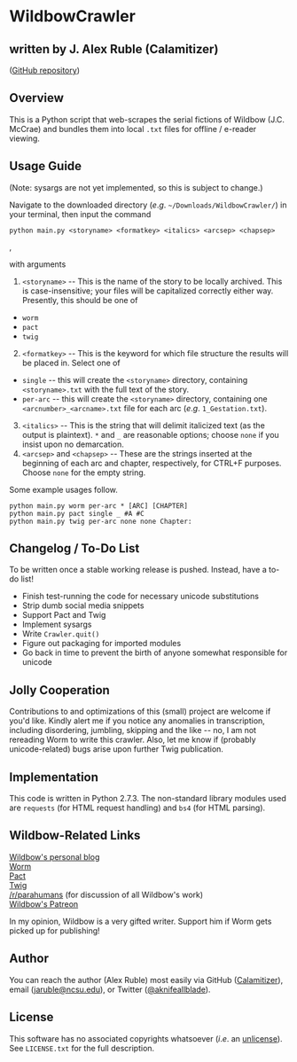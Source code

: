 # WildbowCrawler

## written by J. Alex Ruble (Calamitizer)

([GitHub repository](https://github.com/Calamitizer/WildbowCrawler))

## Overview

This is a Python script that web-scrapes the serial fictions of Wildbow (J.C. McCrae) and bundles them into local `.txt` files for offline / e-reader viewing.

## Usage Guide

(Note: sysargs are not yet implemented, so this is subject to change.)

Navigate to the downloaded directory (*e*.*g*. `~/Downloads/WildbowCrawler/`) in your terminal, then input the command

```
python main.py <storyname> <formatkey> <italics> <arcsep> <chapsep>
```
,

with arguments

1. `<storyname>` -- This is the name of the story to be locally archived. This is case-insensitive; your files will be capitalized correctly either way. Presently, this should be one of
  * `worm`
  * `pact`
  * `twig`
2. `<formatkey>` -- This is the keyword for which file structure the results will be placed in. Select one of
  * `single` -- this will create the `<storyname>` directory, containing `<storyname>.txt` with the full text of the story.
  * `per-arc` -- this will create the `<storyname>` directory, containing one `<arcnumber>_<arcname>.txt` file for each arc (*e*.*g*. `1_Gestation.txt`).
3. `<italics>` -- This is the string that will delimit italicized text (as the output is plaintext). `*` and `_` are reasonable options; choose `none` if you insist upon no demarcation.
4. `<arcsep>` and `<chapsep>` -- These are the strings inserted at the beginning of each arc and chapter, respectively, for CTRL+F purposes. Choose `none` for the empty string.

Some example usages follow.

```
python main.py worm per-arc * [ARC] [CHAPTER]
python main.py pact single _ #A #C
python main.py twig per-arc none none Chapter:
```

## Changelog / To-Do List

To be written once a stable working release is pushed. Instead, have a to-do list!

* Finish test-running the code for necessary unicode substitutions
* Strip dumb social media snippets
* Support Pact and Twig
* Implement sysargs
* Write `Crawler.quit()`
* Figure out packaging for imported modules
* Go back in time to prevent the birth of anyone somewhat responsible for unicode

## Jolly Cooperation

Contributions to and optimizations of this (small) project are welcome if you'd like. Kindly alert me if you notice any anomalies in transcription, including disordering, jumbling, skipping and the like -- no, I am not rereading Worm to write this crawler. Also, let me know if (probably unicode-related) bugs arise upon further Twig publication.

## Implementation

This code is written in Python 2.7.3. The non-standard library modules used are `requests` (for HTML request handling) and `bs4` (for HTML parsing).

## Wildbow-Related Links

[Wildbow's personal blog](https://wildbow.wordpress.com/)  
[Worm](https://parahumans.wordpress.com/)  
[Pact](https://pactwebserial.wordpress.com/)  
[Twig](https://twigserial.wordpress.com/)  
[/r/parahumans](https://reddit.com/r/parahumans) (for discussion of all Wildbow's work)  
[Wildbow's Patreon](https://www.patreon.com/Wildbow)

In my opinion, Wildbow is a very gifted writer. Support him if Worm gets picked up for publishing!

## Author

You can reach the author (Alex Ruble) most easily via GitHub ([Calamitizer](https://github.com/calamitizer)), email ([jaruble@ncsu.edu](mailto:jaruble@ncsu.edu)), or Twitter ([@aknifeallblade](https://twitter.com/aknifeallblade)).

## License

This software has no associated copyrights whatsoever (*i*.*e*. an [unlicense](http://unlicense.org/)). See `LICENSE.txt` for the full description.
